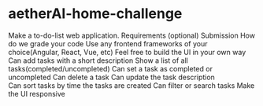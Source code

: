 # aetherAI-home-challenge
Make a to-do-list web application. 
Requirements  (optional)  Submission  How do we grade your code 
Use any frontend frameworks of your choice(Angular, React, Vue, etc) 
Feel free to build the UI in your own way 
Can add tasks with a short description 
Show a list of all tasks(completed/uncompleted) 
Can set a task as completed or uncompleted 
Can delete a task 
Can update the task description  
Can sort tasks by time the tasks are created 
Can filter or search tasks 
Make the UI responsive
